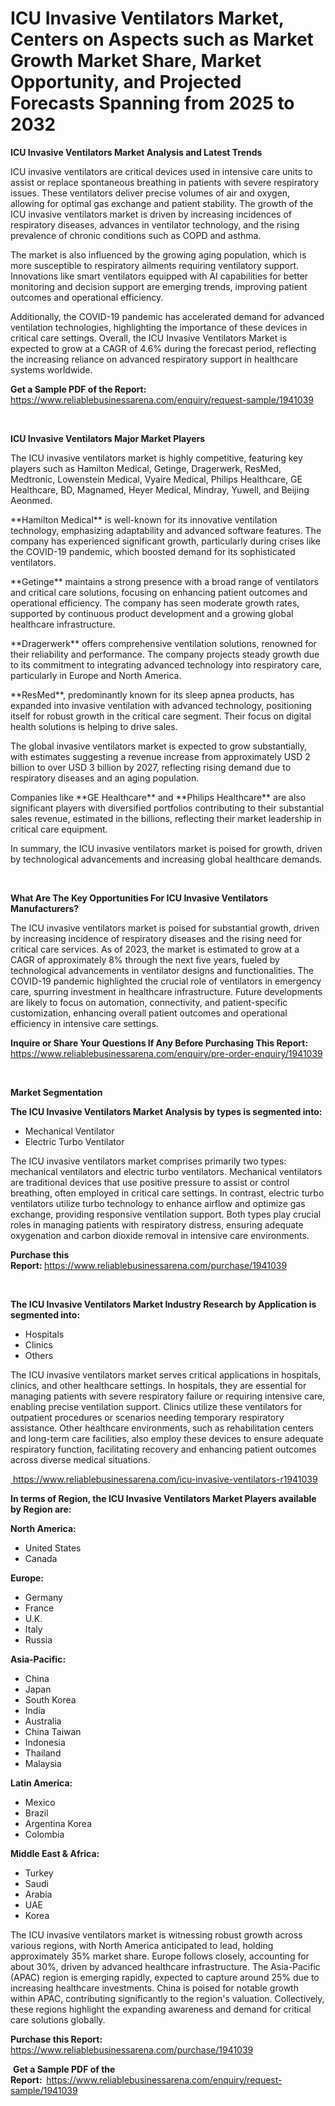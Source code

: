 <p><h1>ICU Invasive Ventilators Market, Centers on Aspects such as Market Growth Market Share, Market Opportunity, and Projected Forecasts Spanning from 2025 to 2032</h1></p><p><strong>ICU Invasive Ventilators Market Analysis and Latest Trends</strong></p>
<p><p>ICU invasive ventilators are critical devices used in intensive care units to assist or replace spontaneous breathing in patients with severe respiratory issues. These ventilators deliver precise volumes of air and oxygen, allowing for optimal gas exchange and patient stability. The growth of the ICU invasive ventilators market is driven by increasing incidences of respiratory diseases, advances in ventilator technology, and the rising prevalence of chronic conditions such as COPD and asthma. </p><p>The market is also influenced by the growing aging population, which is more susceptible to respiratory ailments requiring ventilatory support. Innovations like smart ventilators equipped with AI capabilities for better monitoring and decision support are emerging trends, improving patient outcomes and operational efficiency. </p><p>Additionally, the COVID-19 pandemic has accelerated demand for advanced ventilation technologies, highlighting the importance of these devices in critical care settings. Overall, the ICU Invasive Ventilators Market is expected to grow at a CAGR of 4.6% during the forecast period, reflecting the increasing reliance on advanced respiratory support in healthcare systems worldwide.</p></p>
<p><strong>Get a Sample PDF of the Report:&nbsp;</strong> <a href="https://www.reliablebusinessarena.com/enquiry/request-sample/1941039?utm_campaign=3101&utm_medium=2&utm_source=Github&utm_content=ia&utm_term=13042025&utm_id=icu-invasive-ventilators">https://www.reliablebusinessarena.com/enquiry/request-sample/1941039</a></p>
<p>&nbsp;</p>
<p><strong>ICU Invasive Ventilators Major Market Players</strong></p>
<p><p>The ICU invasive ventilators market is highly competitive, featuring key players such as Hamilton Medical, Getinge, Dragerwerk, ResMed, Medtronic, Lowenstein Medical, Vyaire Medical, Philips Healthcare, GE Healthcare, BD, Magnamed, Heyer Medical, Mindray, Yuwell, and Beijing Aeonmed. </p><p>**Hamilton Medical** is well-known for its innovative ventilation technology, emphasizing adaptability and advanced software features. The company has experienced significant growth, particularly during crises like the COVID-19 pandemic, which boosted demand for its sophisticated ventilators. </p><p>**Getinge** maintains a strong presence with a broad range of ventilators and critical care solutions, focusing on enhancing patient outcomes and operational efficiency. The company has seen moderate growth rates, supported by continuous product development and a growing global healthcare infrastructure.</p><p>**Dragerwerk** offers comprehensive ventilation solutions, renowned for their reliability and performance. The company projects steady growth due to its commitment to integrating advanced technology into respiratory care, particularly in Europe and North America.</p><p>**ResMed**, predominantly known for its sleep apnea products, has expanded into invasive ventilation with advanced technology, positioning itself for robust growth in the critical care segment. Their focus on digital health solutions is helping to drive sales.</p><p>The global invasive ventilators market is expected to grow substantially, with estimates suggesting a revenue increase from approximately USD 2 billion to over USD 3 billion by 2027, reflecting rising demand due to respiratory diseases and an aging population.</p><p>Companies like **GE Healthcare** and **Philips Healthcare** are also significant players with diversified portfolios contributing to their substantial sales revenue, estimated in the billions, reflecting their market leadership in critical care equipment.</p><p>In summary, the ICU invasive ventilators market is poised for growth, driven by technological advancements and increasing global healthcare demands.</p></p>
<p>&nbsp;</p>
<p><strong>What Are The Key Opportunities For ICU Invasive Ventilators Manufacturers?</strong></p>
<p><p>The ICU invasive ventilators market is poised for substantial growth, driven by increasing incidence of respiratory diseases and the rising need for critical care services. As of 2023, the market is estimated to grow at a CAGR of approximately 8% through the next five years, fueled by technological advancements in ventilator designs and functionalities. The COVID-19 pandemic highlighted the crucial role of ventilators in emergency care, spurring investment in healthcare infrastructure. Future developments are likely to focus on automation, connectivity, and patient-specific customization, enhancing overall patient outcomes and operational efficiency in intensive care settings.</p></p>
<p><strong>Inquire or Share Your Questions If Any Before Purchasing This Report:</strong> <a href="https://www.reliablebusinessarena.com/enquiry/pre-order-enquiry/1941039?utm_campaign=3101&utm_medium=2&utm_source=Github&utm_content=ia&utm_term=13042025&utm_id=icu-invasive-ventilators">https://www.reliablebusinessarena.com/enquiry/pre-order-enquiry/1941039</a></p>
<p>&nbsp;</p>
<p><strong>Market Segmentation</strong></p>
<p><strong>The ICU Invasive Ventilators Market Analysis by types is segmented into:</strong></p>
<p><ul><li>Mechanical Ventilator</li><li>Electric Turbo Ventilator</li></ul></p>
<p><p>The ICU invasive ventilators market comprises primarily two types: mechanical ventilators and electric turbo ventilators. Mechanical ventilators are traditional devices that use positive pressure to assist or control breathing, often employed in critical care settings. In contrast, electric turbo ventilators utilize turbo technology to enhance airflow and optimize gas exchange, providing responsive ventilation support. Both types play crucial roles in managing patients with respiratory distress, ensuring adequate oxygenation and carbon dioxide removal in intensive care environments.</p></p>
<p><strong>Purchase this Report:&nbsp;</strong><a href="https://www.reliablebusinessarena.com/purchase/1941039?utm_campaign=3101&utm_medium=2&utm_source=Github&utm_content=ia&utm_term=13042025&utm_id=icu-invasive-ventilators">https://www.reliablebusinessarena.com/purchase/1941039</a></p>
<p>&nbsp;</p>
<p><strong>The ICU Invasive Ventilators Market Industry Research by Application is segmented into:</strong></p>
<p><ul><li>Hospitals</li><li>Clinics</li><li>Others</li></ul></p>
<p><p>The ICU invasive ventilators market serves critical applications in hospitals, clinics, and other healthcare settings. In hospitals, they are essential for managing patients with severe respiratory failure or requiring intensive care, enabling precise ventilation support. Clinics utilize these ventilators for outpatient procedures or scenarios needing temporary respiratory assistance. Other healthcare environments, such as rehabilitation centers and long-term care facilities, also employ these devices to ensure adequate respiratory function, facilitating recovery and enhancing patient outcomes across diverse medical situations.</p></p>
<p><a href="https://www.reliablebusinessarena.com/icu-invasive-ventilators-r1941039?utm_campaign=3101&utm_medium=2&utm_source=Github&utm_content=ia&utm_term=13042025&utm_id=icu-invasive-ventilators">&nbsp;https://www.reliablebusinessarena.com/icu-invasive-ventilators-r1941039</a></p>
<p><strong>In terms of Region, the ICU Invasive Ventilators Market Players available by Region are:</strong></p>
<p>
    <p> <strong> North America: </strong>
        <ul>
            <li>United States</li>
            <li>Canada</li>
        </ul>
        </p> 
    <p> <strong> Europe: </strong>
        <ul>
            <li>Germany</li>
            <li>France</li>
            <li>U.K.</li>
            <li>Italy</li>
            <li>Russia</li>
        </ul>
        </p> 
    <p> <strong> Asia-Pacific: </strong>
        <ul>
            <li>China</li>
            <li>Japan</li>
            <li>South Korea</li>
            <li>India</li>
            <li>Australia</li>
            <li>China Taiwan</li>
            <li>Indonesia</li>
            <li>Thailand</li>
            <li>Malaysia</li>
        </ul>
        </p> 
    <p> <strong> Latin America: </strong>
        <ul>
            <li>Mexico</li>
            <li>Brazil</li>
            <li>Argentina Korea</li>
            <li>Colombia</li>
        </ul>
        </p> 
    <p> <strong> Middle East & Africa: </strong>
        <ul>
            <li>Turkey</li>
            <li>Saudi</li>
            <li>Arabia</li>
            <li>UAE</li>
            <li>Korea</li>
        </ul>
    </p>
    </p>
<p><p>The ICU invasive ventilators market is witnessing robust growth across various regions, with North America anticipated to lead, holding approximately 35% market share. Europe follows closely, accounting for about 30%, driven by advanced healthcare infrastructure. The Asia-Pacific (APAC) region is emerging rapidly, expected to capture around 25% due to increasing healthcare investments. China is poised for notable growth within APAC, contributing significantly to the region's valuation. Collectively, these regions highlight the expanding awareness and demand for critical care solutions globally.</p></p>
<p><strong>Purchase this Report: </strong><a href="https://www.reliablebusinessarena.com/purchase/1941039?utm_campaign=3101&utm_medium=2&utm_source=Github&utm_content=ia&utm_term=13042025&utm_id=icu-invasive-ventilators">https://www.reliablebusinessarena.com/purchase/1941039</a></p>
<p>&nbsp;<strong>Get a Sample PDF of the Report:&nbsp;&nbsp;</strong><a href="https://www.reliablebusinessarena.com/enquiry/request-sample/1941039?utm_campaign=3101&utm_medium=2&utm_source=Github&utm_content=ia&utm_term=13042025&utm_id=icu-invasive-ventilators">https://www.reliablebusinessarena.com/enquiry/request-sample/1941039</a></p>
<p><strong></strong></p>
<p><p></p><p></p><p></p></p>